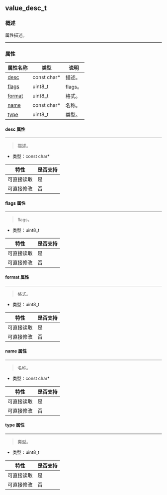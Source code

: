 ## value\_desc\_t
### 概述
 属性描述。


----------------------------------
### 属性
<p id="value_desc_t_properties">

| 属性名称 | 类型 | 说明 | 
| -------- | ----- | ------------ | 
| <a href="#value_desc_t_desc">desc</a> | const char* | 描述。 |
| <a href="#value_desc_t_flags">flags</a> | uint8\_t | flags。 |
| <a href="#value_desc_t_format">format</a> | uint8\_t | 格式。 |
| <a href="#value_desc_t_name">name</a> | const char* | 名称。 |
| <a href="#value_desc_t_type">type</a> | uint8\_t | 类型。 |
#### desc 属性
-----------------------
> <p id="value_desc_t_desc"> 描述。



* 类型：const char*

| 特性 | 是否支持 |
| -------- | ----- |
| 可直接读取 | 是 |
| 可直接修改 | 否 |
#### flags 属性
-----------------------
> <p id="value_desc_t_flags"> flags。



* 类型：uint8\_t

| 特性 | 是否支持 |
| -------- | ----- |
| 可直接读取 | 是 |
| 可直接修改 | 否 |
#### format 属性
-----------------------
> <p id="value_desc_t_format"> 格式。



* 类型：uint8\_t

| 特性 | 是否支持 |
| -------- | ----- |
| 可直接读取 | 是 |
| 可直接修改 | 否 |
#### name 属性
-----------------------
> <p id="value_desc_t_name"> 名称。



* 类型：const char*

| 特性 | 是否支持 |
| -------- | ----- |
| 可直接读取 | 是 |
| 可直接修改 | 否 |
#### type 属性
-----------------------
> <p id="value_desc_t_type"> 类型。



* 类型：uint8\_t

| 特性 | 是否支持 |
| -------- | ----- |
| 可直接读取 | 是 |
| 可直接修改 | 否 |
